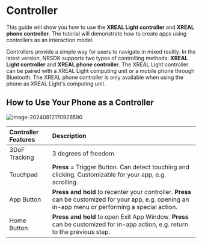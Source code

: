 # Controller

This guide will show you how to use the **XREAL Light controller** and **XREAL phone controller**. The tutorial will demonstrate how to create apps using controllers as an interaction model.

Controllers provide a simple way for users to navigate in mixed reality. In the latest version, NRSDK supports two types of controlling methods: **XREAL Light controller** and **XREAL phone controller**. The XREAL Light controller can be paired with a XREAL Light computing unit or a mobile phone through Bluetooth. The XREAL phone controller is only available when using the phone as XREAL Light's computing unit.

## How to Use Your Phone as a Controller

![image-20240812170926590](https://pub-8dffc52979c34362aa2dbe3a43f0792a.r2.dev/image-20240812170926590.png)

| Controller Features | Description                                                  |
| :------------------ | :----------------------------------------------------------- |
| 3DoF Tracking       | 3 degrees of freedom                                         |
| Touchpad            | **Press** = Trigger Button. Can detect touching and clicking. Customizable for your app, e.g. scrolling. |
| App Button          | **Press and hold** to recenter your controller. **Press** can be customized for your app, e.g. opening an in-app menu or performing a special action. |
| Home Button         | **Press and hold** to open Exit App Window. **Press** can be customized for in-app action, e.g. return to the previous step. |

